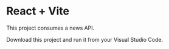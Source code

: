 # React + Vite

This project consumes a news API.

Download this project and run it from your Visual Studio Code.
